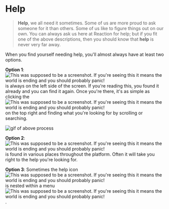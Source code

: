 # Help

>**Help**, we all need it sometimes. Some of us are more proud to ask someone for it than others. Some of us like to figure things out on our own. You can always ask us here at Reaction for help; but if you fit one of the above descriptions, then you should know that **help** is never very far away.

 When you find yourself needing help, you'll almost always have at least two options.

**Option 1**: ![This was supposed to be a screenshot. If you're seeing this it means the world is ending and you should probably panic!](https://s3.amazonaws.com/peer60_organizations/documentation+tbd/knowledgebase/help+button+updated.png) is always on the left side of the screen. If you're reading this, you found it already and you can find it again. Once you're there, it's as simple as clicking the ![This was supposed to be a screenshot. If you're seeing this it means the world is ending and you should probably panic!](https://s3.amazonaws.com/peer60_organizations/documentation+tbd/Icons/Hamburger+Nest+Icon.png  "Hamburger Button") on the top right and finding what you're looking for by scrolling or searching.

![gif of above process](https://s3.amazonaws.com/peer60_organizations/documentation+tbd/knowledgebase/help-button.gif)

**Option 2**: ![This was supposed to be a screenshot. If you're seeing this it means the world is ending and you should probably panic!](https://s3.amazonaws.com/peer60_organizations/documentation+tbd/Icons/Help.png "Help Icon") is found in various places throughout the platform. Often it will take you right to the help you're looking for. 

**Option 3**: Sometimes the help icon ![This was supposed to be a screenshot. If you're seeing this it means the world is ending and you should probably panic!](https://s3.amazonaws.com/peer60_organizations/documentation+tbd/Icons/Help.png "Help Icon") is nested within a menu ![This was supposed to be a screenshot. If you're seeing this it means the world is ending and you should probably panic!](https://s3.amazonaws.com/peer60_organizations/documentation+tbd/Icons/Hamburger+Nest+Icon.png  "Hamburger Button").


